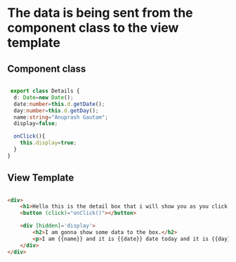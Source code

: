 # The data is being sent from the component class to the view template

## Component class

```typescript

 export class Details {
  d: Date=new Date();
  date:number=this.d.getDate();
  day:number=this.d.getDay();
  name:string="Anuprash Gautam";
  display=false;

  onClick(){
    this.display=true;
  }
}

```


## View Template

```html

<div>
    <h1>Hello this is the detail box that i will show you as you click the below button:-</h1>
    <button (click)="onClick()"></button>

    <div [hidden]='display'>
        <h2>I am gonna show some data to the box.</h2>
        <p>I am {{name}} and it is {{date}} date today and it is {{day}} day today.</p>
    </div>
</div>

```